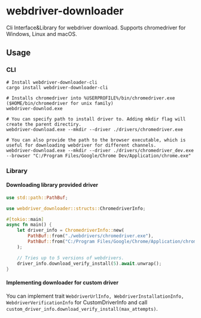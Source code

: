 # webdriver-downloader
Cli Interface&amp;Library for webdriver download. Supports chromedriver for Windows, Linux and macOS.

## Usage

### CLI

```shell
# Install webdriver-downloader-cli
cargo install webdriver-downloader-cli

# Installs chromedriver into %USERPROFILE%/bin/chromedriver.exe ($HOME/bin/chromedriver for unix family)
webdriver-downlod.exe

# You can specify path to install driver to. Adding mkdir flag will create the parent directiry.
webdriver-download.exe --mkdir --driver ./drivers/chromedriver.exe

# You can also provide the path to the browser executable, which is useful for downloading webdriver for different channels.
webdriver-download.exe --mkdir --driver ./drivers/chromedriver_dev.exe --browser "C:/Program Files/Google/Chrome Dev/Application/chrome.exe"

```

### Library
#### Downloading library provided driver
```rust
use std::path::PathBuf;

use webdriver_downloader::structs::ChromedriverInfo;

#[tokio::main]
async fn main() {
    let driver_info = ChromedriverInfo::new(
        PathBuf::from("./webdrivers/chromedriver.exe"),
        PathBuf::from("C:/Program Files/Google/Chrome/Application/chrome.exe"),
    );

    // Tries up to 5 versions of webdrivers.
    driver_info.download_verify_install(5).await.unwrap();
}
```

#### Implementing downloader for custom driver
You can implement trait `WebdriverUrlInfo, WebdriverInstallationInfo, WebdriverVerificationInfo` for CustomDriverInfo and call `custom_driver_info.download_verify_install(max_attempts)`.
